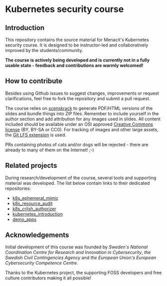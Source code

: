 <!--
SPDX-FileCopyrightText: © 2025 Menacit AB <foss@menacit.se>
SPDX-License-Identifier: CC-BY-SA-4.0
-->

# Kubernetes security course

## Introduction
This repository contains the source material for Menacit's Kubernetes security course.
It is designed to be instructor-led and collaboratively improved by the students/community.    
  
**The course is actively being developed and is currently not in a fully usable state -
feedback and contributions are warmly welcomed!**


## How to contribute
Besides using Github issues to suggest changes, improvements or request clarifications, feel free
to fork the repository and submit a pull request.  

The course relies on [scenskrack](https://github.com/doctor-love/scenskrack) to generate PDF/HTML
versions of the slides and bundle things into ZIP files. Remember to include yourself in the author
section and add attribution for any images used in slides. All content included should be available
under an OSI approved [Creative Commons license](https://creativecommons.org/about/cclicenses/)
(BY, BY-SA or CC0). For tracking of images and other large assets, the
[Git LFS extension](https://git-lfs.github.com/) is used.  
  
PRs containing photos of cats and/or dogs will be rejected - there are already to many of them on
the Internet! ;-)


## Related projects
During research/development of the course, several tools and supporting material was developed.
The list below contain links to their dedicated repositories:

- [k8s\_ephemeral\_mimic](https://github.com/menacit/k8s_ephemeral_mimic)
- [k8s\_resource\_audit](https://github.com/menacit/k8s_resource_audit)
- [k8s\_crlish\_authorizer](https://github.com/menacit/k8s_crlish_authorizer)
- [kubernetes\_introduction](https://github.com/menacit/kubernetes_introduction)
- [demo\_apps](https://github.com/menacit/demo_apps)


## Acknowledgements
Initial development of this course was founded by _Sweden's National Coordination Centre for
Research and Innovation in Cybersecurity_, _the Swedish Civil Contingencies Agency_ and
_the European Union's European Cybersecurity Competence Centre_.  

Thanks to the Kubernetes project, the supporting FOSS developers and free culture contributors
making it all possible!
